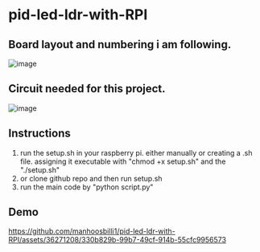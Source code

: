 # pid-led-ldr-with-RPI

## Board layout and numbering i am following. 
![image](https://github.com/manhoosbilli1/pid-led-ldr-with-RPI/assets/36271208/9bf6532f-32d1-4e8b-be2b-15e984a78178)


## Circuit needed for this project. 
![image](https://github.com/manhoosbilli1/pid-led-ldr-with-RPI/assets/36271208/0be9cd33-38a6-4c14-bf32-af977ee897b3)

## Instructions 
1. run the setup.sh in your raspberry pi. either manually or creating a .sh file. assigning it executable with "chmod +x setup.sh" and the "./setup.sh"
2. or clone github repo and then run setup.sh
3. run the main code by "python script.py"

## Demo

https://github.com/manhoosbilli1/pid-led-ldr-with-RPI/assets/36271208/330b829b-99b7-49cf-914b-55cfc9956573

